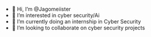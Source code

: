 - 👋 Hi, I’m @Jagomeiister
- 👀 I’m interested in cyber security/Ai
- 🌱 I’m currently doing an internship in Cyber Security
- 💞️ I’m looking to collaborate on cyber security projects 



